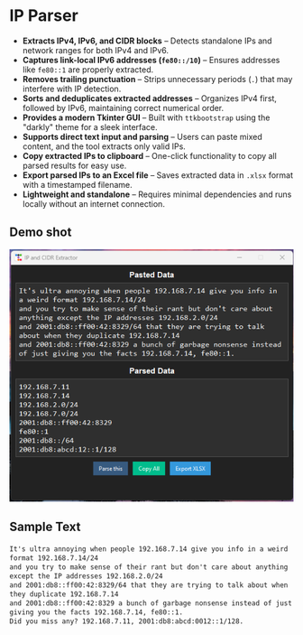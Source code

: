# IP Parser

- **Extracts IPv4, IPv6, and CIDR blocks** – Detects standalone IPs and network ranges for both IPv4 and IPv6.  
- **Captures link-local IPv6 addresses (`fe80::/10`)** – Ensures addresses like `fe80::1` are properly extracted.  
- **Removes trailing punctuation** – Strips unnecessary periods (`.`) that may interfere with IP detection.  
- **Sorts and deduplicates extracted addresses** – Organizes IPv4 first, followed by IPv6, maintaining correct numerical order.  
- **Provides a modern Tkinter GUI** – Built with `ttkbootstrap` using the "darkly" theme for a sleek interface.  
- **Supports direct text input and parsing** – Users can paste mixed content, and the tool extracts only valid IPs.  
- **Copy extracted IPs to clipboard** – One-click functionality to copy all parsed results for easy use.  
- **Export parsed IPs to an Excel file** – Saves extracted data in `.xlsx` format with a timestamped filename.  
- **Lightweight and standalone** – Requires minimal dependencies and runs locally without an internet connection.  

## Demo shot

![Master Pass](demo.png)

## Sample Text

```
It's ultra annoying when people 192.168.7.14 give you info in a weird format 192.168.7.14/24 
and you try to make sense of their rant but don't care about anything except the IP addresses 192.168.2.0/24 
and 2001:db8::ff00:42:8329/64 that they are trying to talk about when they duplicate 192.168.7.14 
and 2001:db8::ff00:42:8329 a bunch of garbage nonsense instead of just giving you the facts 192.168.7.14, fe80::1. 
Did you miss any? 192.168.7.11, 2001:db8:abcd:0012::1/128.
```
